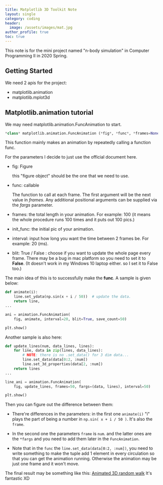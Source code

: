 ```yaml
---
title: Matplotlib 3D Toolkit Note
layout: single
category: coding
header:
  image: /assets/images/mat.jpg
author_profile: true
toc: true
---
```

This note is for the mini project named "n-body simulation" in Computer Programming II in 2020 Spring.

## Getting Started

We need 2 apis for the project:

* matplotlib.animation
* matplotlib.mplot3d

## Matplotlib.animation tutorial

We may need matplotlib.animation.FuncAnimation to start.
```python
*class* matplotlib.animation.FuncAnimation (*fig*, *func*, *frames=None*, *init_func=None*, *fargs=None*, *save_count=None*, ***, *cache_frame_data=True*, ***kwargs*)
```

This function mainly makes an animation by repeatedly calling a function func.

For the parameters I decide to just use the official document here.

* fig: Figure

  this "figure object" should be the one that we need to use.

* func: callable

  The function to call at each frame. The first argument will be the next value in *frames*. Any additional positional arguments can be supplied via the *fargs* parameter.

* frames: the total length in your animation. For example: 100 (it means the whole procedure runs 100 times and it puts out 100 pics.)

* init_func: the initial pic of your animation.

* interval: input how long you want the time between 2 frames be. For example: 20 (ms).

* blit: True / False : choose if you want to update the whole page every frame. There may be a bug in mac platform so you need to set it to **False**. (It doesn't work in my Windows 10 laptop either. so I set it to False too.)

The main idea of this is to successfully make the **func**. A sample is given below:

```python
def animate(i):
    line.set_ydata(np.sin(x + i / 50))  # update the data.
    return line,
...

ani = animation.FuncAnimation(
    fig, animate, interval=20, blit=True, save_count=50)

plt.show()
```

Another sample is also here:

```python
def update_lines(num, data_lines, lines):
    for line, data in zip(lines, data_lines):
        # NOTE: there is no .set_data() for 3 dim data...
        line.set_data(data[0:2, :num])
        line.set_3d_properties(data[2, :num])
    return lines
...

line_ani = animation.FuncAnimation(
    fig, update_lines, frames=50, fargs=(data, lines), interval=50)

plt.show()
```

Then you can figure out the difference between them:

* There're differences in the parameters: in the first one `animate(i)` "i" plays the part of being a number in `np.sin( x + i / 50 )`. It's also the `frame`.

* In the second one the parameters `frame` is `num`. and the latter ones are the `*fargs` and you need to add them later in the `FuncAnimation`.

* Note that in the `func` the `line.set_data(data[0:2, :num])`, you need to write something to make the tuple add 1 element in every circulation so that you can get the animation running. Otherwise the animation may be just one frame and it won't move.

The final result may be something like this: [Animated 3D random walk](https://matplotlib.org/gallery/animation/random_walk.html) It's fantastic XD